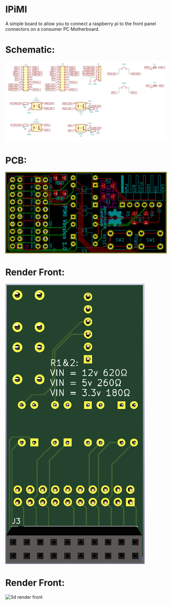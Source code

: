 # IPiMI

A simple board to allow you to connect a raspberry pi to the front panel connectors on a consumer PC Motherboard.

# Schematic:
![schematic](hardware/Schematic.png)

# PCB:
![pcb front](hardware/PCB.png)

# Render Front:
![3d render front](hardware/3D_Render_Back.png)

# Render Front:
![3d render front](hardware/3D_Render_Front)
